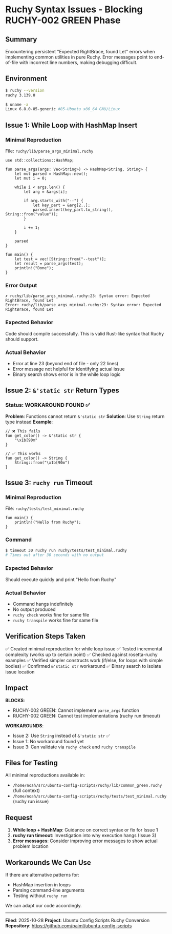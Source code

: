 # Ruchy Syntax Issues - Blocking RUCHY-002 GREEN Phase

## Summary

Encountering persistent "Expected RightBrace, found Let" errors when implementing common utilities in pure Ruchy. Error messages point to end-of-file with incorrect line numbers, making debugging difficult.

## Environment

```bash
$ ruchy --version
ruchy 3.139.0

$ uname -a
Linux 6.8.0-85-generic #85-Ubuntu x86_64 GNU/Linux
```

## Issue 1: While Loop with HashMap Insert

### Minimal Reproduction

File: `ruchy/lib/parse_args_minimal.ruchy`

```ruchy
use std::collections::HashMap;

fun parse_args(args: Vec<String>) -> HashMap<String, String> {
    let mut parsed = HashMap::new();
    let mut i = 0;

    while i < args.len() {
        let arg = &args[i];

        if arg.starts_with("--") {
            let key_part = &arg[2..];
            parsed.insert(key_part.to_string(), String::from("value"));
        }

        i += 1;
    }

    parsed
}

fun main() {
    let test = vec![String::from("--test")];
    let result = parse_args(test);
    println!("Done");
}
```

### Error Output

```
✗ ruchy/lib/parse_args_minimal.ruchy:23: Syntax error: Expected RightBrace, found Let
Error: ruchy/lib/parse_args_minimal.ruchy:23: Syntax error: Expected RightBrace, found Let
```

### Expected Behavior

Code should compile successfully. This is valid Rust-like syntax that Ruchy should support.

### Actual Behavior

- Error at line 23 (beyond end of file - only 22 lines)
- Error message not helpful for identifying actual issue
- Binary search shows error is in the while loop logic

## Issue 2: `&'static str` Return Types

### Status: WORKAROUND FOUND ✅

**Problem**: Functions cannot return `&'static str`
**Solution**: Use `String` return type instead
**Example**:

```ruchy
// ❌ This fails
fun get_color() -> &'static str {
    "\x1b[90m"
}

// ✅ This works
fun get_color() -> String {
    String::from("\x1b[90m")
}
```

## Issue 3: `ruchy run` Timeout

### Minimal Reproduction

File: `ruchy/tests/test_minimal.ruchy`

```ruchy
fun main() {
    println!("Hello from Ruchy");
}
```

### Command

```bash
$ timeout 30 ruchy run ruchy/tests/test_minimal.ruchy
# Times out after 30 seconds with no output
```

### Expected Behavior

Should execute quickly and print "Hello from Ruchy"

### Actual Behavior

- Command hangs indefinitely
- No output produced
- `ruchy check` works fine for same file
- `ruchy transpile` works fine for same file

## Verification Steps Taken

✅ Created minimal reproduction for while loop issue
✅ Tested incremental complexity (works up to certain point)
✅ Checked against rosetta-ruchy examples
✅ Verified simpler constructs work (if/else, for loops with simple bodies)
✅ Confirmed `&'static str` workaround
✅ Binary search to isolate issue location

## Impact

**BLOCKS**:
- RUCHY-002 GREEN: Cannot implement `parse_args` function
- RUCHY-002 GREEN: Cannot test implementations (ruchy run timeout)

**WORKAROUNDS**:
- Issue 2: Use `String` instead of `&'static str` ✅
- Issue 1: No workaround found yet
- Issue 3: Can validate via `ruchy check` and `ruchy transpile`

## Files for Testing

All minimal reproductions available in:
- `/home/noah/src/ubuntu-config-scripts/ruchy/lib/common_green.ruchy` (full context)
- `/home/noah/src/ubuntu-config-scripts/ruchy/tests/test_minimal.ruchy` (ruchy run issue)

## Request

1. **While loop + HashMap**: Guidance on correct syntax or fix for Issue 1
2. **ruchy run timeout**: Investigation into why execution hangs (Issue 3)
3. **Error messages**: Consider improving error messages to show actual problem location

## Workarounds We Can Use

If there are alternative patterns for:
- HashMap insertion in loops
- Parsing command-line arguments
- Testing without `ruchy run`

We can adapt our code accordingly.

---

**Filed**: 2025-10-28
**Project**: Ubuntu Config Scripts Ruchy Conversion
**Repository**: https://github.com/paiml/ubuntu-config-scripts
